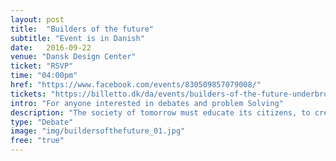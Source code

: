 ```yaml
---
layout: post
title:  "Builders of the future"
subtitle: "Event is in Danish"
date:   2016-09-22
venue: "Dansk Design Center"
ticket: "RSVP"
time: "04:00pm"
href: "https://www.facebook.com/events/830509857079008/"
tickets: "https://billetto.dk/da/events/builders-of-the-future-underbroen"
intro: "For anyone interested in debates and problem Solving"
description: "The society of tomorrow must educate its citizens, to create solutions for the challenges our future holds, and design sustainable businesses for these solutions to spread throughout the world. But how do we prepare our children for the future market of gig-economy and automation? How do we give them the tools to navigate in a world, where problems and solutions are global? Join the debate when UNDERBROEN teams up with IDA to find the answers."
type: "Debate"
image: "img/buildersofthefuture_01.jpg"
free: "true"
---
```

<!-- fill in the URL of your event host page if you haven't enough information for a detail page, so the event link won't point on the detail page at all -->
